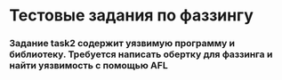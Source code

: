 # Тестовые задания по фаззингу 

### Задание task2 содержит уязвимую программу и библиотеку. Требуется написать обертку для фаззинга и найти уязвимость с помощью AFL 
